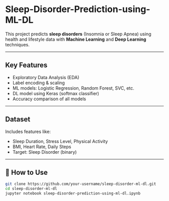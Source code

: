#  Sleep-Disorder-Prediction-using-ML-DL

This project predicts **sleep disorders** (Insomnia or Sleep Apnea) using health and lifestyle data with **Machine Learning** and **Deep Learning** techniques.

---

##  Key Features
- Exploratory Data Analysis (EDA)
- Label encoding & scaling
- ML models: Logistic Regression, Random Forest, SVC, etc.
- DL model using Keras (softmax classifier)
- Accuracy comparison of all models

---

##  Dataset
Includes features like:
- Sleep Duration, Stress Level, Physical Activity
- BMI, Heart Rate, Daily Steps
- Target: Sleep Disorder (binary)

---

## 🚀 How to Use
```bash
git clone https://github.com/your-username/sleep-disorder-ml-dl.git
cd sleep-disorder-ml-dl
jupyter notebook sleep-disorder-prediction-using-ml-dl.ipynb
